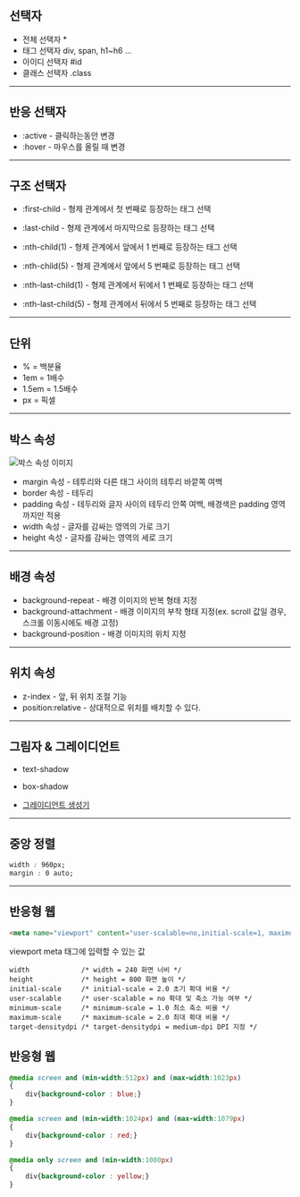 ## 선택자

* 전체 선택자 *
* 태그 선택자 div, span, h1~h6 ...
* 아이디 선택자 #id
* 클래스 선택자 .class

---

## 반응 선택자

* :active - 클릭하는동안 변경
* :hover - 마우스를 올릴 때 변경

---

## 구조 선택자

* :first-child - 형제 관계에서 첫 번째로 등장하는 태그 선택
* :last-child - 형제 관계에서 마지막으로 등장하는 태그 선택

* :nth-child(1) - 형제 관계에서 앞에서 1 번째로 등장하는 태그 선택
* :nth-child(5) - 형제 관계에서 앞에서 5 번째로 등장하는 태그 선택

* :nth-last-child(1) - 형제 관계에서 뒤에서 1 번째로 등장하는 태그 선택
* :nth-last-child(5) - 형제 관계에서 뒤에서 5 번째로 등장하는 태그 선택

---

## 단위

* % = 백분율
* 1em = 1배수
* 1.5em = 1.5배수
* px = 픽셀

---

## 박스 속성

![박스 속성 이미지](https://t1.daumcdn.net/cfile/tistory/2322D34B54742D8D22)

* margin 속성 - 테투리와 다른 태그 사이의 테투리 바깥쪽 여백
* border 속성 - 테두리
* padding 속성 - 테두리와 글자 사이의 테두리 안쪽 여백, 배경색은 padding 영역까지만 적용
* width 속성 - 글자를 감싸는 영역의 가로 크기
* height 속성 - 글자를 감싸는 영역의 세로 크기


---

## 배경 속성

* background-repeat - 배경 이미지의 반복 형태 지정
* background-attachment - 배경 이미지의 부착 형태 지정(ex. scroll 값일 경우, 스크롤 이동시에도 배경 고정)
* background-position - 배경 이미지의 위치 지정

---

## 위치 속성

* z-index - 앞, 뒤 위치 조절 기능
* position:relative - 상대적으로 위치를 배치할 수 있다.

---

## 그림자 & 그레이디언트

* text-shadow
* box-shadow

* [그레이디언트 생성기](https://www.colorzilla.com/gradient-editor/)

---

## 중앙 정렬

```css
width : 960px;
margin : 0 auto;
```
---

## 반응형 웹

```html
<meta name="viewport" content="user-scalable=no,initial-scale=1, maximum-scale=1">
```

viewport meta 태그에 입력할 수 있는 값

```
width             /* width = 240 화면 너비 */
height            /* height = 800 화면 높이 */ 
initial-scale     /* initial-scale = 2.0 초기 확대 비율 */
user-scalable     /* user-scalable = no 확대 및 축소 가능 여부 */
minimum-scale     /* minimum-scale = 1.0 최소 축소 비율 */
maximum-scale     /* maximum-scale = 2.0 최대 확대 비율 */
target-densitydpi /* target-densitydpi = medium-dpi DPI 지정 */
```

## 반응형 웹

```css
@media screen and (min-width:512px) and (max-width:1023px)
{
    div{background-color : blue;}
}

@media screen and (min-width:1024px) and (max-width:1079px)
{
    div{background-color : red;}
}

@media only screen and (min-width:1080px)
{
    div{background-color : yellow;}
}
```

